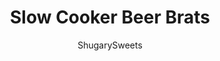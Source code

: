---
layout: ../../layouts/MarkdownPostLayout.astro
title: Slow Cooker Beer Brats
author: ShugarySweets
pubDate: 2018-11-06
description: "These Slow Cooker Beer Brats are the easiest dinner idea with only ten minutes prep work! My husband said these are better than on the grill!"
image_url: https://www.shugarysweets.com/wp-content/uploads/2016/03/slow-cooker-beer-brats-1.jpg
tags: ["Main Dish","American"]
calories: 446
protein: 16
carbohydrates: 24
fats: 29
fiber: 2
ingredients: ["8 fresh bratwurst sausages","2 teaspoons garlic salt, divided","2 teaspoons montreal steak seasoning, divided","1 red pepper, sliced","1 green pepper, sliced","1 yellow pepper, sliced","1 yellow onion, sliced","24 ounce beer (I used two cans of Modelo)","1 cup water","8 french rolls"]
serves: 8
time: "8 hours 10 minutes"
prepTime: "10 minutes"
instructions: ["Place the bratwurst in a grill pan, or skillet, on medium high heat. Sprinkle 1 tsp of garlic salt and 1 tsp of steak seasoning over the brats.","Cook for 5 minutes on each side.","Add the vegetables and bratwurst to your slow cooker. Top with beer, water, and remaining 1 tsp garlic salt and 1 tsp steak seasoning. Cover and heat on low for 6-8 hours (or high for 3-4 hours).","Serve on a french roll and enjoy!"]
nutrition: ["446 calories","24 grams carbohydrates","68 milligrams cholesterol","29 grams fat","2 grams fiber","16 grams protein","10 grams saturated fat","1459 milligrams sodium","2 grams sugar","0 grams trans fat","17 grams unsaturated fat"]
---